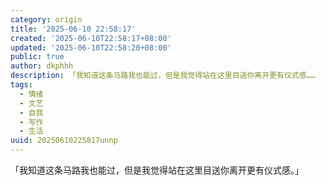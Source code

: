 ```yaml
---
category: origin
title: '2025-06-10 22:58:17'
created: '2025-06-10T22:58:17+08:00'
updated: '2025-06-10T22:58:20+08:00'
public: true
author: dkphhh
description: 「我知道这条马路我也能过，但是我觉得站在这里目送你离开更有仪式感……
tags:
  - 情绪
  - 文艺
  - 自我
  - 写作
  - 生活
uuid: 20250610225817unnp
---
```


「我知道这条马路我也能过，但是我觉得站在这里目送你离开更有仪式感。」
